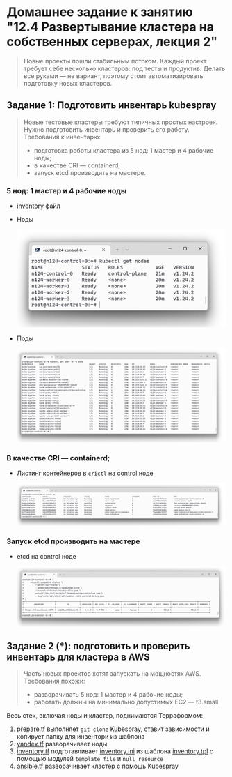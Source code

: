 # Домашнее задание к занятию "12.4 Развертывание кластера на собственных серверах, лекция 2"

> Новые проекты пошли стабильным потоком. Каждый проект требует себе несколько кластеров: под тесты и продуктив. Делать все руками — не вариант, поэтому стоит автоматизировать подготовку новых кластеров.

## Задание 1: Подготовить инвентарь kubespray

> Новые тестовые кластеры требуют типичных простых настроек. Нужно подготовить инвентарь и проверить его работу. Требования к инвентарю:
> * подготовка работы кластера из 5 нод: 1 мастер и 4 рабочие ноды;
> * в качестве CRI — containerd;
> * запуск etcd производить на мастере.

### 5 нод: 1 мастер и 4 рабочие ноды

* [inventory](./12-kubernetes-04-install-part-2/kubespray/inventory/mycluster/inventory.ini) файл
* Ноды

    ![nodes](./media/12-4-nodes.png)
* Поды

    ![pods](./media/12-4-pods.png)

### В качестве CRI — containerd;

* Листинг контейнеров в `crictl` на control ноде

    ![crictl](./media/12-4-crictl.png)

### Запуск etcd производить на мастере

* etcd на control ноде

    ![etcd](./media/12-4-etcd.png)

## Задание 2 (*): подготовить и проверить инвентарь для кластера в AWS

> Часть новых проектов хотят запускать на мощностях AWS. Требования похожи:
> * разворачивать 5 нод: 1 мастер и 4 рабочие ноды;
> * работать должны на минимально допустимых EC2 — t3.small.

Весь стек, включая ноды и кластер, поднимаются Терраформом:
1. [prepare.tf](./12-kubernetes-04-install-part-2/prepare.tf) выполняет `git clone` Kubespray, ставит зависимости и копирует папку для инвентори из шаблона
1. [yandex.tf](./12-kubernetes-04-install-part-2/yandex.tf) разворачивает ноды
1. [inventory.tf](./12-kubernetes-04-install-part-2/inventory.tf) подготавливает [inventory.ini](./12-kubernetes-04-install-part-2/kubespray/inventory/mycluster/inventory.ini) из шаблона [inventory.tpl](./12-kubernetes-04-install-part-2/templates/inventory.tpl) с помощью модулей `template_file` и `null_resource`
1. [ansible.tf](./12-kubernetes-04-install-part-2/ansible.tf) разворачивает кластер с помощь Kubespray